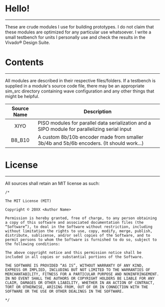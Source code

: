 # Hello!
---
These are crude modules I use for building prototypes. I do not claim that these modules are optimized for any particular use whatsoever. I write a small testbench for units I personally use and check the results in the Vivado® Design Suite.

# Contents
---
All modules are described in their respective files/folders. If a testbench is supplied in a module's source code file, there may be an appropriate sim_src directory containing wave configuration and any other things that might be helpful.

| Source Name | Description                                                                                   |
| :---------: | --------------------------------------------------------------------------------------------- |
| XIYO        | PISO modules for parallel data serialization and a SIPO module for parallelizing serial input |
| B8_B10      | A custom 8b/10b encoder made from smaller 3b/4b and 5b/6b encoders. (It should work...)       |

# License
---

All sources shall retain an MIT license as such:

```
/*

The MIT License (MIT)

Copyright © 20XX <Author Name>

Permission is hereby granted, free of charge, to any person obtaining a copy of this software and associated documentation files (the “Software”), to deal in the Software without restriction, including without limitation the rights to use, copy, modify, merge, publish, distribute, sublicense, and/or sell copies of the Software, and to permit persons to whom the Software is furnished to do so, subject to the following conditions:

The above copyright notice and this permission notice shall be included in all copies or substantial portions of the Software.

THE SOFTWARE IS PROVIDED “AS IS”, WITHOUT WARRANTY OF ANY KIND, EXPRESS OR IMPLIED, INCLUDING BUT NOT LIMITED TO THE WARRANTIES OF MERCHANTABILITY, FITNESS FOR A PARTICULAR PURPOSE AND NONINFRINGEMENT. IN NO EVENT SHALL THE AUTHORS OR COPYRIGHT HOLDERS BE LIABLE FOR ANY CLAIM, DAMAGES OR OTHER LIABILITY, WHETHER IN AN ACTION OF CONTRACT, TORT OR OTHERWISE, ARISING FROM, OUT OF OR IN CONNECTION WITH THE SOFTWARE OR THE USE OR OTHER DEALINGS IN THE SOFTWARE.

*/
```
